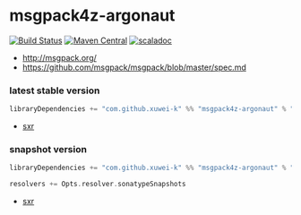 # msgpack4z-argonaut

[![Build Status](https://secure.travis-ci.org/msgpack4z/msgpack4z-argonaut.png?branch=master)](http://travis-ci.org/msgpack4z/msgpack4z-argonaut)
[![Maven Central](https://maven-badges.herokuapp.com/maven-central/com.github.xuwei-k/msgpack4z-argonaut_2.11/badge.svg)](https://maven-badges.herokuapp.com/maven-central/com.github.xuwei-k/msgpack4z-argonaut_2.11)
[![scaladoc](http://javadoc-badge.appspot.com/com.github.xuwei-k/msgpack4z-argonaut_2.11.svg?label=scaladoc)](http://javadoc-badge.appspot.com/com.github.xuwei-k/msgpack4z-argonaut_2.11)

- <http://msgpack.org/>
- <https://github.com/msgpack/msgpack/blob/master/spec.md>

### latest stable version

```scala
libraryDependencies += "com.github.xuwei-k" %% "msgpack4z-argonaut" % "0.2.0"
```

- [sxr](https://oss.sonatype.org/service/local/repositories/releases/archive/com/github/xuwei-k/msgpack4z-argonaut_2.11/0.2.0/msgpack4z-argonaut_2.11-0.2.0-sxr.jar/!/index.html)

### snapshot version

```scala
libraryDependencies += "com.github.xuwei-k" %% "msgpack4z-argonaut" % "0.2.1-SNAPSHOT"

resolvers += Opts.resolver.sonatypeSnapshots
```

- [sxr](https://oss.sonatype.org/service/local/repositories/snapshots/archive/com/github/xuwei-k/msgpack4z-argonaut_2.11/0.2.1-SNAPSHOT/msgpack4z-argonaut_2.11-0.2.1-SNAPSHOT-sxr.jar/!/index.html)

